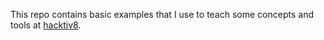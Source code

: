 This repo contains basic examples that I use to teach some concepts and tools at [hacktiv8](https://www.hacktiv8.com).